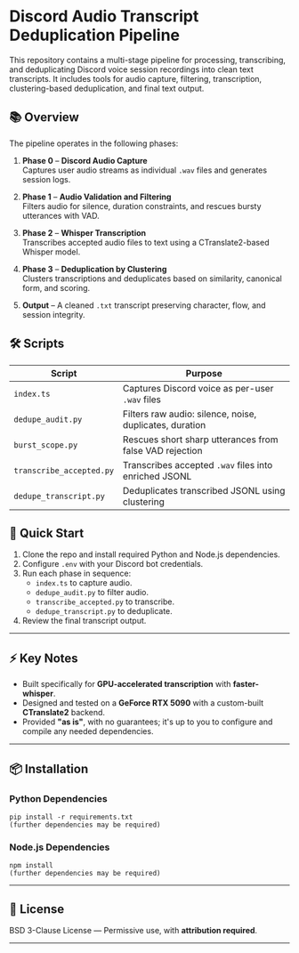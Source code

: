# Discord Audio Transcript Deduplication Pipeline

This repository contains a multi-stage pipeline for processing, transcribing, and deduplicating Discord voice session recordings into clean text transcripts. It includes tools for audio capture, filtering, transcription, clustering-based deduplication, and final text output.

## 📚 Overview

The pipeline operates in the following phases:
1. **Phase 0** – **Discord Audio Capture**  
   Captures user audio streams as individual `.wav` files and generates session logs.

2. **Phase 1** – **Audio Validation and Filtering**  
   Filters audio for silence, duration constraints, and rescues bursty utterances with VAD.

3. **Phase 2** – **Whisper Transcription**  
   Transcribes accepted audio files to text using a CTranslate2-based Whisper model.

4. **Phase 3** – **Deduplication by Clustering**  
   Clusters transcriptions and deduplicates based on similarity, canonical form, and scoring.

5. **Output** – A cleaned `.txt` transcript preserving character, flow, and session integrity.

## 🛠 Scripts

| Script                  | Purpose                                                   |
|--------------------------|-----------------------------------------------------------|
| `index.ts`               | Captures Discord voice as per-user `.wav` files          |
| `dedupe_audit.py`        | Filters raw audio: silence, noise, duplicates, duration   |
| `burst_scope.py`         | Rescues short sharp utterances from false VAD rejection   |
| `transcribe_accepted.py` | Transcribes accepted `.wav` files into enriched JSONL     |
| `dedupe_transcript.py`   | Deduplicates transcribed JSONL using clustering           |

## 🚀 Quick Start

1. Clone the repo and install required Python and Node.js dependencies.
2. Configure `.env` with your Discord bot credentials.
3. Run each phase in sequence:
   - `index.ts` to capture audio.
   - `dedupe_audit.py` to filter audio.
   - `transcribe_accepted.py` to transcribe.
   - `dedupe_transcript.py` to deduplicate.
4. Review the final transcript output.

---

## ⚡ Key Notes
- Built specifically for **GPU-accelerated transcription** with **faster-whisper**.
- Designed and tested on a **GeForce RTX 5090** with a custom-built **CTranslate2** backend.
- Provided **"as is"**, with no guarantees; it's up to you to configure and compile any needed dependencies.

---

## 📦 Installation

### Python Dependencies
    pip install -r requirements.txt
    (further dependencies may be required)

### Node.js Dependencies
    npm install
    (further dependencies may be required)

---

## 📜 License
BSD 3-Clause License — Permissive use, with **attribution required**.  

---
